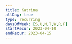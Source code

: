 ```yaml
---
title: Katrina
allDay: true
type: recurring
daysOfWeek: [S,U,M,T,W,R,F]
startRecur: 2023-04-10
endRecur: 2023-04-15
---
```

